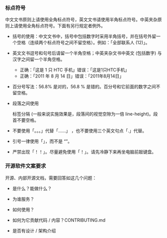 ### 标点符号

中文文书原则上请使用全角标点符号，英文文书请使用半角标点符号。中英夹杂原则上请使用全角标点符号。下面有另行规定者例外。

- 括号的使用：中文文书中，括号中包括数字时采用半角括号，并在括号外留一个空格（连续两个标点符号之间不留空格）。例如：「全部联系人 (12)」。

- 英文文书逗号和句号后请留一个半角空格；中英夹杂文书中英文 (包括数字) 与汉字之间留一个半角空格。

  - 正确：「这是 1 只 HTC 手机」错误：「这是1只HTC手机」
  - 正确：「2011 年 8 月 14 日」错误：「2011年8月14日」

- 百分号写法：56.8% 是对的，56.8 % 是错的。百分号和它前面的数字之间不留空格。

- 段落之间使用 <p> 标签分隔 (一般来说实施效果是，段落间的视觉空隙为一倍 line-height)。段首不要空格。

- 不要使用「。。。」代替「……」 ，也不要使用三个英文句点「.」代替。

- 引号一律使用「」，而不是 “”。

- 严禁出现「！！」。尽量避免使用「！」。请先冷静下来再坐电脑前敲键盘。

### 开源软件文案要求

开源、内部开源文档，需要回答如这几个问题：

- 是什么？能做什么？

- 为谁服务？

- 如何使用？

- 如何为它贡献代码 / 内容？CONTRIBUTING.md

- 是否有设计 / 架构介绍